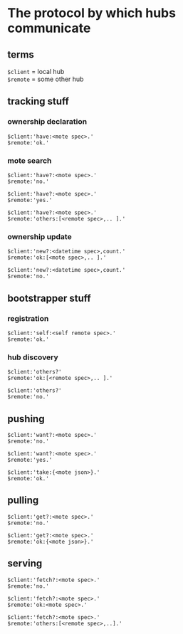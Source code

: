# The protocol by which hubs communicate

## terms
`$client` = local hub  
`$remote` = some other hub  

## tracking stuff

### ownership declaration
```
$client:'have:<mote spec>.'
$remote:'ok.'
```

### mote search
```
$client:'have?:<mote spec>.'
$remote:'no.'
```

```
$client:'have?:<mote spec>.'
$remote:'yes.'
```

```
$client:'have?:<mote spec>.'
$remote:'others:[<remote spec>,.. ].'
```

### ownership update
```
$client:'new?:<datetime spec>,count.'
$remote:'ok:[<mote spec>,.. ].'
```

```
$client:'new?:<datetime spec>,count.'
$remote:'no.'
```

## bootstrapper stuff

### registration
```
$client:'self:<self remote spec>.'
$remote:'ok.'
```

### hub discovery
```
$client:'others?'
$remote:'ok:[<remote spec>,.. ].'
```

```
$client:'others?'
$remote:'no.'
```

## pushing
```
$client:'want?:<mote spec>.'
$remote:'no.'
```

```
$client:'want?:<mote spec>.'
$remote:'yes.'
```

```
$client:'take:{<mote json>}.'
$remote:'ok.'
```

## pulling
```
$client:'get?:<mote spec>.'
$remote:'no.'
```

```
$client:'get?:<mote spec>.'
$remote:'ok:{<mote json>}.'
```

## serving
```
$client:'fetch?:<mote spec>.'
$remote:'no.'
```

```
$client:'fetch?:<mote spec>.'
$remote:'ok:<mote spec>.'
```

```
$client:'fetch?:<mote spec>.'
$remote:'others:[<remote spec>,..].'
```
